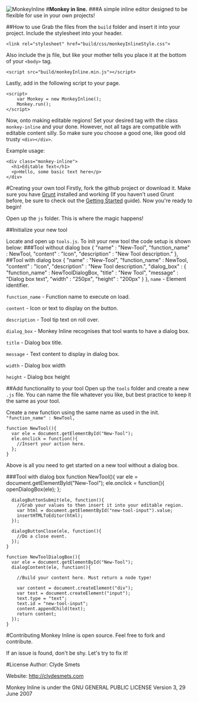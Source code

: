![MonkeyInline](http://clydesmets.com/Images/MonkeyInline.png)
#**Monkey in line.**
###A simple inline editor designed to be flexible for use in your own projects!

##How to use
Grab the files from the `build` folder and insert it into your project.
Include the stylesheet into your header.

    <link rel="stylesheet" href="build/css/monkeyInlineStyle.css">

Also include the js file, but like your mother tells you place it at the bottom of your `<body>` tag.

    <script src="build/monkeyInline.min.js"></script>

Lastly, add in the following script to your page.

    <script>
	    var Monkey = new MonkeyInline();
	    Monkey.run();
	</script>

Now, onto making editable regions!
Set your desired tag with the class `monkey-inline` and your done. However, not all tags are compatible with editable content silly. So make sure you choose a good one, like good old trusty `<div></div>`.

Example usage:

    <div class="monkey-inline">
      <h1>Editable Text</h1>
      <p>Hello, some basic text here</p>
    </div>

#Creating your own tool
Firstly, fork the github project or download it. Make sure you have [Grunt](http://gruntjs.com) installed and working (If you haven't used Grunt before, be sure to check out the [Getting Started](http://gruntjs.com/getting-started) guide). Now you're ready to begin!

Open up the `js` folder. This is where the magic happens!

##Initialize your new tool

Locate and open up `tools.js`. To init your new tool the code setup is shown below:
###Tool without dialog box
	{
	  "name" : "New-Tool",
	  "function_name" : NewTool,
	  "content" : "Icon",
	  "description" : "New Tool description."
	},
##Tool with dialog box
	{
	  "name" : "New-Tool",
	  "function_name" : NewTool,
	  "content" : "Icon",
	  "description" : "New Tool description.",
	  "dialog_box" : {
	    "function_name" : NewToolDialogBox,
	    "title" : "New Tool",
	    "message" : "Dialog box text",
	    "width" : "250px",
	    "height" : "200px"
	  }
	},
`name` - Element identifier.

`function_name` - Function name to execute on load.

`content` - Icon or text to display on the button.

`description` - Tool tip text on roll over.

`dialog_box` - Monkey Inline recognises that tool wants to have a dialog box.

`title` - Dialog box title.

`message` - Text content to display in dialog box.

`width` - Dialog box width

`height` - Dialog box height

##Add functionality to your tool
Open up the `tools` folder and create a new `.js` file. You can name the file whatever you like, but best practice to keep it the same as your tool.

Create a new function using the same name as used in the init. `"function_name" : NewTool,`

	function NewTool(){
	  var ele = document.getElementById("New-Tool");
	  ele.onclick = function(){
	    //Insert your action here.
	  };
	}

Above is all you need to get started on a new tool without a dialog box.

###Tool with dialog box
	function NewTool(){
	  var ele = document.getElementById("New-Tool");
	  ele.onclick = function(){
	    openDialogBox(ele);
	  };

	  dialogButtonSubmit(ele, function(){
	    //Grab your values to then insert it into your editable region.
	    var html = document.getElementById("new-tool-input").value;
	    insertHTMLToEditor(html);
	  });

	  dialogButtonClose(ele, function(){
	    //Do a close event.
	  });
	}

	function NewToolDialogBox(){
	  var ele = document.getElementById("New-Tool");
	  dialogContent(ele, function(){

	    //Build your content here. Must return a node type!

	    var content = document.createElement("div");
	    var text = document.createElement("input");
	    text.type = "text";
	    text.id = "new-tool-input";
	    content.appendChild(text);
	    return content;
	  });
	}

#Contributing
Monkey Inline is open source. Feel free to fork and contribute.

If an issue is found, don't be shy. Let's try to fix it!

#License
Author: Clyde Smets

Website: http://clydesmets.com

Monkey Inline is under the GNU GENERAL PUBLIC LICENSE Version 3, 29 June 2007

